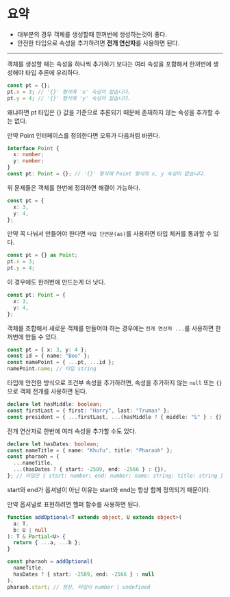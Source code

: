 # 요약

- 대부분의 경우 객체를 생성할때 한꺼번에 생성하는것이 좋다.
- 안전한 타입으로 속성을 추가하려면 **전개 연산자**를 사용하면 된다.

---

객체를 생성할 때는 속성을 하나씩 추가하기 보다는 여러 속성을 포함해서 한꺼번에 생성해야 타입 추론에 유리하다.

```typescript
const pt = {};
pt.x = 3; // '{}' 형식에 'x' 속성이 없습니다.
pt.y = 4; // '{}' 형식에 'y' 속성이 없습니다.
```

왜냐하면 pt 타입은 {} 값을 기준으로 추론되기 때문에 존재하지 않는 속성을 추가할 수는 없다.

만약 Point 인터페이스를 정의한다면 오류가 다음처럼 바뀐다.

```typescript
interface Point {
  x: number;
  y: number;
}
const pt: Point = {}; // '{}' 형식에 Point 형식의 x, y 속성이 없습니다.
```

위 문제들은 객체를 한번에 정의하면 해결이 가능하다.

```typescript
const pt = {
  x: 3,
  y: 4,
};
```

만약 꼭 나눠서 만들어야 한다면 `타입 단언문(as)`를 사용하면 타입 체커를 통과할 수 있다.

```typescript
const pt = {} as Point;
pt.x = 3;
pt.y = 4;
```

이 경우에도 한꺼번에 만드는게 더 낫다.

```typescript
const pt: Point = {
  x: 3,
  y: 4,
};
```

객체를 조합해서 새로운 객체를 만들어야 하는 경우에는 `전개 연산자 ...`를 사용하면 한꺼번에 만들 수 있다.

```typescript
const pt = { x: 3, y: 4 };
const id = { name: "Boo" };
const namePoint = { ...pt, ...id };
namePoint.name; // 타입 string
```

타입에 안전한 방식으로 조건부 속성을 추가하려면, 속성을 추가하지 않는 `null` 또는 `{}`으로 객체 전개를 사용하면 된다.

```typescript
declare let hasMiddle: boolean;
const firstLast = { first: "Harry", last: "Truman" };
const president = { ...firstLast, ...(hasMiddle ? { middle: "S" } : {}) }; // 타입은 {middle?: string; first: string; last: string}
```

전개 연산자로 한번에 여러 속성을 추가할 수도 있다.

```typescript
declare let hasDates: boolean;
const nameTitle = { name: "Khufu", title: "Pharaoh" };
const pharaoh = {
  ...nameTitle,
  ...(hasDates ? { start: -2589, end: -2566 } : {}),
}; // 타입은 { start: number; end: number; name: string; title: string } | { name: string; title: string; }
```

start와 end가 옵셔널이 아닌 이유는 start와 end는 항상 함께 정의되기 때문이다.

만약 옵셔널로 표현하려면 헬퍼 함수를 사용하면 된다.

```typescript
function addOptional<T extends object, U extends object>(
  a: T,
  b: U | null
): T & Partial<U> {
  return { ...a, ...b };
}

const pharaoh = addOptional(
  nameTitle,
  hasDates ? { start: -2589, end: -2566 } : null
);
pharaoh.start; // 정상, 타입이 number | undefined
```
